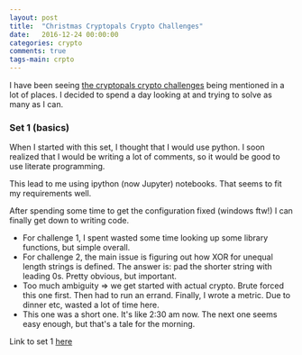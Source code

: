 ```yaml
---
layout: post
title:  "Christmas Cryptopals Crypto Challenges"
date:   2016-12-24 00:00:00
categories: crypto
comments: true
tags-main: crpto
---
```


I have been seeing [the cryptopals crypto challenges][cryptopals-link] being mentioned in a lot of places. I decided to spend a day looking at and trying to solve as many as I can.

### Set 1 (basics)

When I started with this set, I thought that I would use python. I soon realized that I would be writing a lot of comments, so it would be good to use literate programming. 

This lead to me using ipython (now Jupyter) notebooks. That seems to fit my requirements well.

After spending some time to get the configuration fixed (windows ftw!) I can finally get down to writing code.

* For challenge 1, I spent wasted some time looking up some library functions, but simple overall.
* For challenge 2, the main issue is figuring out how XOR for unequal length strings is defined. The answer is: pad the shorter string with leading 0s. Pretty obvious, but important.
* Too much ambiguity => we get started with actual crypto. Brute forced this one first. Then had to run an errand. Finally, I wrote a metric. Due to dinner etc, wasted a lot of time here.
* This one was a short one. It's like 2:30 am now. The next one seems easy enough, but that's a tale for the morning.


Link to set 1 [here](https://github.com/pranavmaneriker/cryptopals/blob/master/set1/challenges.ipynb)

[cryptopals-link]: https://cryptopals.com 
